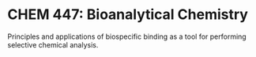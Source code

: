 # CHEM 447: Bioanalytical Chemistry

Principles and applications of biospecific binding as a tool for performing selective chemical analysis.